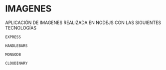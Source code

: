 # IMAGENES
APLICACIÓN DE IMAGENES REALIZADA EN NODEJS CON LAS SIGUIENTES TECNOLOGÍAS

```EXPRESS```

```HANDLEBARS```

```MONGODB```

```CLOUDINARY```
